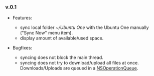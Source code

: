 ### v.0.1

* Features:
  * sync local folder _~/Ubuntu One_ with the Ubuntu One manually ("Sync Now" menu item).
   * display amount of available/used space.

* Bugfixes:
  * syncing does not block the main thread.
  * syncing does not try to download/upload all files at once. Downloads/Uploads are queued in a [NSOperationQueue](http://developer.apple.com/library/mac/#documentation/Cocoa/Reference/NSOperationQueue_class/Reference/Reference.html).